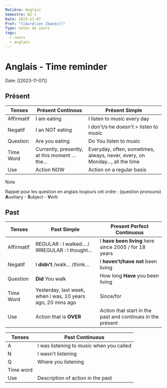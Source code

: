 ```yaml
---
Matière: Anglais
Semestre: B2-1
Date: 2023-11-07
Prof: "[[Aurélien Ibanez]]"
Type: notes de cours
tags:
  - cours
  - anglais
---
```

# Anglais - Time reminder
Date: [[2023-11-07]] 
## Présent 

| Tenses     | Présent Continous                           | Présent Simple                                                             |
| ---------- | ------------------------------------------- | -------------------------------------------------------------------------- |
| Affirmatif | I am eating                                 | I listen to music every day                                                |
| Negatif    | I an NOT eating                             | I don't/s·he doesn't > listen to music                                     |
| Question   | Are you eating                              | Do You listen to music                                                     |
| Time Word  | Currently, presently, at this moment … the… | Everyday, often, sometimes, always, never, every, on Monday…, all the time | 
| Use        | Action NOW                                  | Action on a regular basis                                                  |

>[!NOTE]
>Rappel pour les question en anglais toujours cet ordre : (question pronouns) **A**uxiliary - **S**ubject - **V**erb

## Past
| Tenses     | Past Simple                                                 | Present Perfect Continuous                                 | 
| ---------- | ----------------------------------------------------------- | ---------------------------------------------------------- |
| Affirmatif | REGULAR : I walked… / IRREGULAR : I thought…                | I **have been living** here since 2005 / for 18 years      |
| Negatif    | I **didn't** /walk… /think…                                 | I **haven't/have not** been living                         |
| Question   | **Did** You walk                                            | How long **Have** you been living                          |
| Time Word  | Yesterday, last week, when i was, 10 years ago, 20 mins ago | Since/for                                                  |
| Use        | Action that is **OVER**                                     | Action that start in the past and continues in the présent |

| Tenses    | Past Continuous                          |
| --------- | ---------------------------------------- |
| A         | I was listening to music when you called |
| N         | I wasn't listening                       |
| Q         | Where you listening                      |
| Time word |                                          |
| Use       | Description of action in the past        | 

